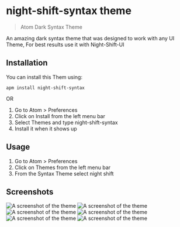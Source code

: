 # night-shift-syntax theme
> Atom Dark Syntax Theme

An amazing dark syntax theme that was designed to work with any UI Theme, For best results use it with Night-Shift-UI



## Installation

You can install this Them using:

```
apm install night-shift-syntax
```
OR

1. Go to Atom > Preferences
2. Click on Install from the left menu bar
3. Select Themes and type night-shift-syntax
4. Install it when it shows up




## Usage

1. Go to Atom > Preferences
2. Click on Themes from the left menu bar
3. From the Syntax Theme select night shift




## Screenshots

![A screenshot of the theme](https://user-images.githubusercontent.com/7544317/28341606-6308c8ba-6c0c-11e7-8c08-151e510e95ba.png)
![A screenshot of the theme](https://user-images.githubusercontent.com/7544317/28341605-63057610-6c0c-11e7-8e3c-d39430ae4a58.png)
![A screenshot of the theme](https://user-images.githubusercontent.com/7544317/28341607-630c3ffe-6c0c-11e7-91cd-d81015671223.png)
![A screenshot of the theme](https://user-images.githubusercontent.com/7544317/28341610-63155756-6c0c-11e7-8c5c-f7ceace9430d.png)
![A screenshot of the theme](https://user-images.githubusercontent.com/7544317/28341608-630c4ed6-6c0c-11e7-919a-94257cf91e3d.png)
![A screenshot of the theme](https://user-images.githubusercontent.com/7544317/28341609-630faa90-6c0c-11e7-96bc-f4d22e3c36f2.png)
